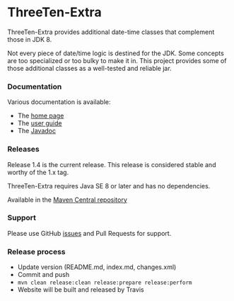 ThreeTen-Extra
==============

ThreeTen-Extra provides additional date-time classes that complement those in JDK 8.

Not every piece of date/time logic is destined for the JDK.
Some concepts are too specialized or too bulky to make it in.
This project provides some of those additional classes as a well-tested and reliable jar.


### Documentation
Various documentation is available:

* The [home page](https://www.threeten.org/threeten-extra/)
* The [user guide](https://www.threeten.org/threeten-extra/userguide.html)
* The [Javadoc](https://www.threeten.org/threeten-extra/apidocs/index.html)


### Releases
Release 1.4 is the current release.
This release is considered stable and worthy of the 1.x tag.

ThreeTen-Extra requires Java SE 8 or later and has no dependencies.

Available in the [Maven Central repository](https://search.maven.org/search?q=g:org.threeten%20AND%20a:threeten-extra&core=gav)


### Support
Please use GitHub [issues](https://github.com/ThreeTen/threeten-extra/issues) and Pull Requests for support.


### Release process

* Update version (README.md, index.md, changes.xml)
* Commit and push
* `mvn clean release:clean release:prepare release:perform`
* Website will be built and released by Travis
